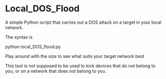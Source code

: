 # Local_DOS_Flood
A simple Python script that carries out a DOS attack on a target in your local network. 

The syntax is 

python local_DOS_flood.py <Local IP of target>

Play around with the size to see what suits your target network best

This tool is not supposed to be used to kick devices that do not belong to you, or on a network that does not belong to you.
